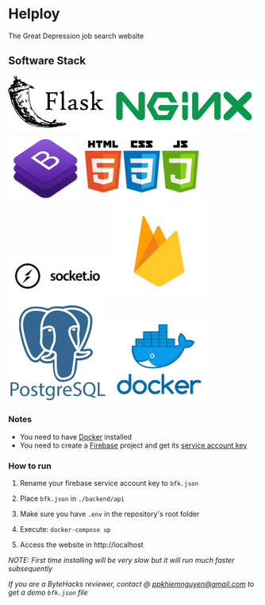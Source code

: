 # Helploy 

The Great Depression job search website 

## Software Stack
<img src="images/flask.png" width="200">
<img src="images/nginx.png" width="300">
<img src="images/bootstrap.png" width="150">
<img src="images/web-lang.png" width="230">
<img src="images/socketio.jpg" width="200">
<img src="images/firebase.png" width="200">
<img src="images/postgresql.png" width="200">
<img src="images/docker.png" width="200">


### Notes
- You need to have [Docker](https://docker.com/get-started) installed
- You need to create a [Firebase](https://firebase.google.com/) project and get its [service account key](https://console.firebase.google.com/u/0/project/_/settings/serviceaccounts)

### How to run
1. Rename your firebase service account key to `bfk.json`

2. Place `bfk.json` in `./backend/api`

3. Make sure you have `.env` in the repository's root folder

4. Execute: `docker-compose up`

5. Access the website in http://localhost

*NOTE: First time installing will be very slow but it will run much faster subsequently*

*If you are a ByteHacks reviewer, contact @ ppkhiemnguyen@gmail.com to get a demo `bfk.json` file*
